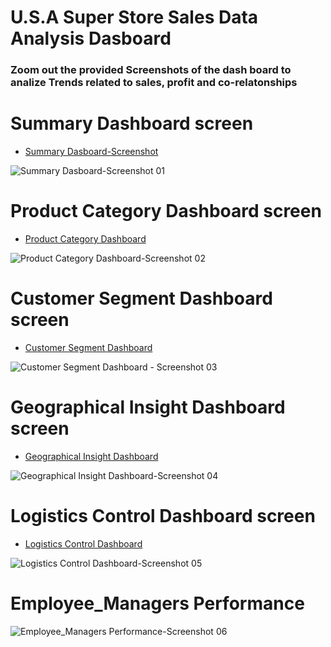 # U.S.A Super Store Sales Data Analysis Dasboard 
### Zoom out the provided Screenshots of the dash board to analize Trends related to sales, profit and co-relatonships

# Summary Dashboard screen   
* [Summary Dasboard-Screenshot](https://github.com/RoshniRanaDS/Excel-Dashboard/blob/main/Summary%20Dasboard-Screenshot%2001.png)
    
![Summary Dasboard-Screenshot 01](https://github.com/RoshniRanaDS/Excel-Dashboard/assets/161755928/9976cfae-a3c1-456f-8aed-58575f70f5f8)
#
# Product Category Dashboard screen  
* [Product Category Dashboard](https://github.com/RoshniRanaDS/Excel-Dashboard/blob/main/Product%20Category%20Dashboard-Screenshot%2002.png)
    
![Product Category Dashboard-Screenshot 02](https://github.com/RoshniRanaDS/Excel-Dashboard/assets/161755928/26ee9b01-c52a-4835-a000-adf1f740498f)
#
# Customer Segment Dashboard screen  
* [Customer Segment Dashboard](https://github.com/RoshniRanaDS/Excel-Dashboard/blob/main/Customer%20Segment%20Dashboard%20-%20Screenshot%2003.png)
  
![Customer Segment Dashboard - Screenshot 03](https://github.com/RoshniRanaDS/Excel-Dashboard/assets/161755928/82afd1dc-ba22-40f9-8edb-6bd52e5d6ee7)
#
# Geographical Insight Dashboard screen  
* [Geographical Insight Dashboard](https://github.com/RoshniRanaDS/Excel-Dashboard/blob/main/Geographical%20Insight%20Dashboard-Screenshot%2004.png)
  
![Geographical Insight Dashboard-Screenshot 04](https://github.com/RoshniRanaDS/Excel-Dashboard/assets/161755928/c7d4df75-8a72-466e-8109-e7886b150cf5)
#
# Logistics Control Dashboard screen  
* [Logistics Control Dashboard](https://github.com/RoshniRanaDS/Excel-Dashboard/blob/main/Logistics%20Control%20Dashboard-Screenshot%2005.png)
  
![Logistics Control Dashboard-Screenshot 05](https://github.com/RoshniRanaDS/Excel-Dashboard/assets/161755928/058e1f2d-79c6-4cf8-ad27-7af1d3e34897)
# 
# Employee_Managers Performance  

![Employee_Managers Performance-Screenshot 06](https://github.com/RoshniRanaDS/Excel-Dashboard/assets/161755928/ff9699ec-9434-4d22-a8f2-8d563c92f0af)



